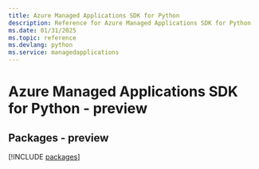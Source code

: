 ```yaml
---
title: Azure Managed Applications SDK for Python
description: Reference for Azure Managed Applications SDK for Python
ms.date: 01/31/2025
ms.topic: reference
ms.devlang: python
ms.service: managedapplications
---
```

# Azure Managed Applications SDK for Python - preview
## Packages - preview
[!INCLUDE [packages](managed-applications-index.md)]